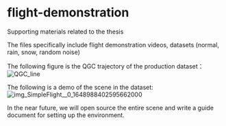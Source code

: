 # flight-demonstration
Supporting materials related to the thesis


The files specifically include flight demonstration videos, datasets (normal, rain, snow, random noise)


The following figure is the QGC trajectory of the production dataset：
![QGC_line](https://user-images.githubusercontent.com/49911054/165516798-82775713-659b-4d92-93c5-eab768555d22.png)

The following is a demo of the scene in the dataset:
![img_SimpleFlight__0_1648988402595662000](https://user-images.githubusercontent.com/49911054/165517961-cbb48d65-2e55-46d5-a014-f3e4fbbdd1a3.png)

In the near future,  we will open source the entire scene and write a guide document for setting up the environment.
